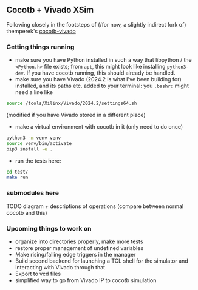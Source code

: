 ## Cocotb + Vivado XSim

Following closely in the footsteps of (/for now, a slightly indirect fork of) themperek's [cocotb-vivado](github.com/themperek/cocotb-vivado)


### Getting things running
* make sure you have Python installed in such a way that libpython / the `<Python.h>` file exists; from `apt`, this might look like installing `python3-dev`. If you have cocotb running, this should already be handled.
* make sure you have Vivado (2024.2 is what I've been building for) installed, and its paths etc. added to your terminal: you `.bashrc` might need a line like
``` sh
source /tools/Xilinx/Vivado/2024.2/settings64.sh
```
(modified if you have Vivado stored in a different place)
* make a virtual environment with cocotb in it (only need to do once)

``` sh
python3 -m venv venv
source venv/bin/activate
pip3 install -e .
```
* run the tests here:

``` sh
cd test/
make run
```

### submodules here
TODO diagram + descriptions of operations (compare between normal cocotb and this)


### Upcoming things to work on
- organize into directories properly, make more tests
- restore proper management of undefined variables
- Make rising/falling edge triggers in the manager
- Build second backend for launching a TCL shell for the simulator and interacting with Vivado through that
- Export to vcd files
- simplified way to go from Vivado IP to cocotb simulation
